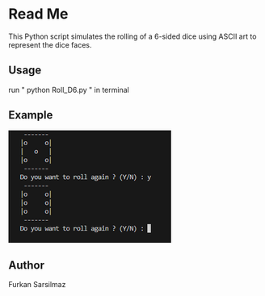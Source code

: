 # Read Me 
This Python script simulates the rolling of a 6-sided dice using ASCII art to represent the dice faces.
## Usage
run " python Roll_D6.py " in terminal
## Example
![alt text](image.png)
## Author
Furkan Sarsilmaz